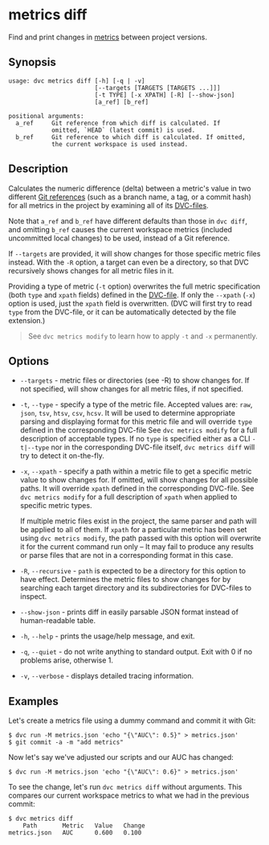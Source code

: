 # metrics diff

Find and print changes in [metrics](/doc/command-reference/metrics#description)
between <abbr>project</abbr> versions.

## Synopsis

```usage
usage: dvc metrics diff [-h] [-q | -v]
                        [--targets [TARGETS [TARGETS ...]]]
                        [-t TYPE] [-x XPATH] [-R] [--show-json]
                        [a_ref] [b_ref]

positional arguments:
  a_ref     Git reference from which diff is calculated. If
            omitted, `HEAD` (latest commit) is used.
  b_ref     Git reference to which diff is calculated. If omitted,
            the current workspace is used instead.
```

## Description

Calculates the numeric difference (delta) between a metric's value in two
different
[Git references](https://git-scm.com/book/en/v2/Git-Internals-Git-References)
(such as a branch name, a tag, or a commit hash) for all metrics in the
<abbr>project</abbr> by examining all of its
[DVC-files](/doc/user-guide/dvc-file-format).

Note that `a_ref` and `b_ref` have different defaults than those in `dvc diff`,
and omitting `b_ref` causes the current <abbr>workspace</abbr> metrics (included
uncommitted local changes) to be used, instead of a Git reference.

If `--targets` are provided, it will show changes for those specific metric
files instead. With the `-R` option, a target can even be a directory, so that
DVC recursively shows changes for all metric files in it.

Providing a type of metric (`-t` option) overwrites the full metric
specification (both `type` and `xpath` fields) defined in the
[DVC-file](/doc/user-guide/dvc-file-format). If only the `--xpath` (`-x`) option
is used, just the `xpath` field is overwritten. (DVC will first try to read
`type` from the DVC-file, or it can be automatically detected by the file
extension.)

> See `dvc metrics modify` to learn how to apply `-t` and `-x` permanently.

## Options

- `--targets` - metric files or directories (see -R) to show changes for. If not
  specified, will show changes for all metric files, if not specified.

- `-t`, `--type` - specify a type of the metric file. Accepted values are:
  `raw`, `json`, `tsv`, `htsv`, `csv`, `hcsv`. It will be used to determine
  appropriate parsing and displaying format for this metric file and will
  override `type` defined in the corresponding DVC-file See `dvc metrics modify`
  for a full description of acceptable types. If no `type` is specified either
  as a CLI `-t|--type` nor in the corresponding DVC-file itself,
  `dvc metrics diff` will try to detect it on-the-fly.

- `-x`, `--xpath` - specify a path within a metric file to get a specific metric
  value to show changes for. If omitted, will show changes for all possible
  paths. It will override `xpath` defined in the corresponding DVC-file. See
  `dvc metrics modify` for a full description of `xpath` when applied to
  specific metric types.

  If multiple metric files exist in the <abbr>project</abbr>, the same parser
  and path will be applied to all of them. If `xpath` for a particular metric
  has been set using `dvc metrics modify`, the path passed with this option will
  overwrite it for the current command run only – It may fail to produce any
  results or parse files that are not in a corresponding format in this case.

- `-R`, `--recursive` - `path` is expected to be a directory for this option to
  have effect. Determines the metric files to show changes for by searching each
  target directory and its subdirectories for DVC-files to inspect.

- `--show-json` - prints diff in easily parsable JSON format instead of
  human-readable table.

- `-h`, `--help` - prints the usage/help message, and exit.

- `-q`, `--quiet` - do not write anything to standard output. Exit with 0 if no
  problems arise, otherwise 1.

- `-v`, `--verbose` - displays detailed tracing information.

## Examples

Let's create a metrics file using a dummy command and commit it with Git:

```
$ dvc run -M metrics.json 'echo "{\"AUC\": 0.5}" > metrics.json'
$ git commit -a -m "add metrics"
```

Now let's say we've adjusted our scripts and our AUC has changed:

```
$ dvc run -M metrics.json 'echo "{\"AUC\": 0.6}" > metrics.json'
```

To see the change, let's run `dvc metrics diff` without arguments. This compares
our current <abbr>workspace</abbr> metrics to what we had in the previous
commit:

```
$ dvc metrics diff
    Path       Metric   Value   Change
metrics.json   AUC      0.600   0.100
```
